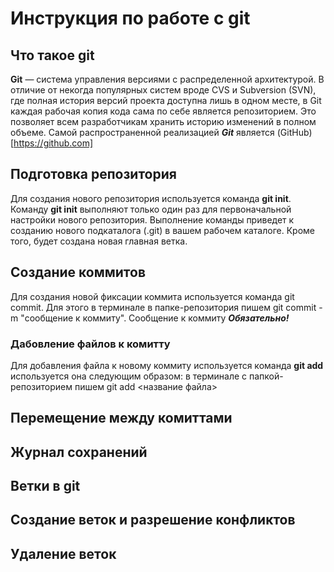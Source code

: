 # Инструкция по работе с git

## Что такое git
**Git** — система управления версиями с распределенной архитектурой. В отличие от некогда популярных систем вроде CVS и Subversion (SVN), где полная история версий проекта доступна лишь в одном месте, в Git каждая рабочая копия кода сама по себе является репозиторием. Это позволяет всем разработчикам хранить историю изменений в полном объеме. Самой распространенной реализацией ***Git*** является (GitHub)[https://github.com]

## Подготовка репозитория 
Для создания нового репозитория используется команда **git init**. Команду **git init** выполняют только один раз для первоначальной настройки нового репозитория. Выполнение команды приведет к созданию нового подкаталога (.git) в вашем рабочем каталоге. Кроме того, будет создана новая главная ветка.

## Создание коммитов
Для создания новой фиксации коммита используется команда git commit. Для этого в терминале в папке-репозитория пишем git commit -m "сообщение к коммиту". Сообщение к коммиту ***Обязательно!***

### Дабовление файлов к комитту
Для добавления файла к новому коммиту используется команда **git add** используется она следующим образом: в терминале с папкой-репозиторием пишем git add <название файла>

## Перемещение между комиттами

## Журнал сохранений

## Ветки в git

## Создание веток и разрешение конфликтов

## Удаление веток
